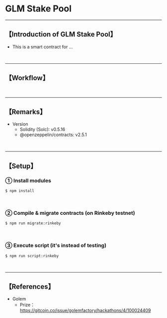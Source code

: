 # GLM Stake Pool

***
## 【Introduction of GLM Stake Pool】
- This is a smart contract for ...

&nbsp;

***

## 【Workflow】

&nbsp;

***

## 【Remarks】
- Version
  - Solidity (Solc): v0.5.16
  - @openzeppelin/contracts: v2.5.1

&nbsp;

***

## 【Setup】
### ① Install modules
```
$ npm install
```

<br>

### ② Compile & migrate contracts (on Rinkeby testnet)
```
$ npm run migrate:rinkeby
```

<br>

### ③ Execute script (it's instead of testing)
```
$ npm run script:rinkeby
```


&nbsp;

***

## 【References】
- Golem
  - Prize：https://gitcoin.co/issue/golemfactory/hackathons/4/100024409
